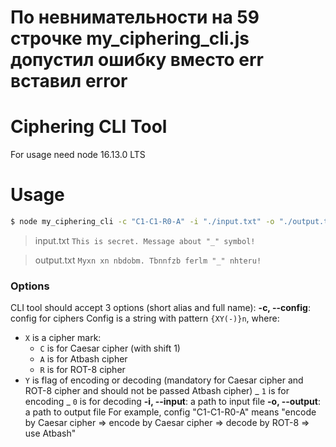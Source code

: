 # По невнимательности на 59 строчке my_ciphering_cli.js допустил ошибку вместо err вставил error

# Ciphering CLI Tool

For usage need node 16.13.0 LTS

# Usage

```bash
$ node my_ciphering_cli -c "C1-C1-R0-A" -i "./input.txt" -o "./output.txt"
```

> input.txt
> `This is secret. Message about "_" symbol!`

> output.txt
> `Myxn xn nbdobm. Tbnnfzb ferlm "_" nhteru!`

### Options

CLI tool should accept 3 options (short alias and full name):
**-c, --config**: config for ciphers
Config is a string with pattern `{XY(-)}n`, where:

- `X` is a cipher mark:
  - `C` is for Caesar cipher (with shift 1)
  - `A` is for Atbash cipher
  - `R` is for ROT-8 cipher
- `Y` is flag of encoding or decoding (mandatory for Caesar cipher and ROT-8 cipher and should not be passed Atbash cipher)
  _ `1` is for encoding
  _ `0` is for decoding
  **-i, --input**: a path to input file
  **-o, --output**: a path to output file
  For example, config "C1-C1-R0-A" means "encode by Caesar cipher => encode by Caesar cipher => decode by ROT-8 => use Atbash"
